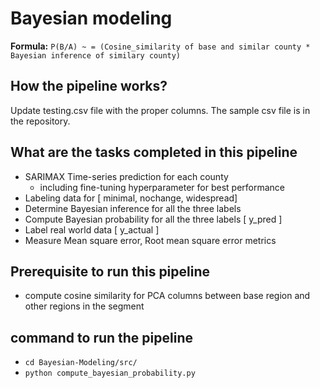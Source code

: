 # Bayesian modeling

**Formula:** `P(B/A) ~ = (Cosine_similarity of base and similar county * Bayesian inference of similary county)`

## How the pipeline works?

Update testing.csv file with the proper columns. The sample csv file is in the repository.

## What are the tasks completed in this pipeline

* SARIMAX Time-series prediction for each county
  - including fine-tuning hyperparameter for best performance
* Labeling data for [ minimal, nochange, widespread]
* Determine Bayesian inference for all the three labels 
* Compute Bayesian probability for all the three labels [ y_pred ]
* Label real world data [ y_actual ]
* Measure Mean square error, Root mean square error metrics

## Prerequisite to run this pipeline

* compute cosine similarity for PCA columns between base region and other regions in the segment


## command to run the pipeline
- `cd Bayesian-Modeling/src/`
- `python compute_bayesian_probability.py`



